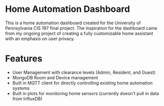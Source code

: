 # Home Automation Dashboard

This is a home automation dashboard created for the University of Pennsylvania CIS 197 final project. The inspiration for the dashboard came from my ongoing project of creating a fully customizable home assistant with an emphasis on user privacy.

# Features

  - User Management with clearance levels (Admin, Resident, and Guest)
  - MongoDB Room and Device management
  - Built in MQTT client for directly controlling existing home automation systems
  - Built in plots for monitoring home sensors (currently doesn't pull in data from InfluxDB)
